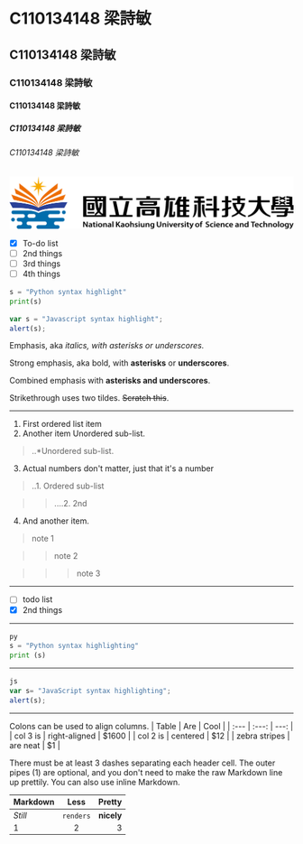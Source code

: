 # C110134148 梁詩敏
## C110134148 梁詩敏
### C110134148 梁詩敏
#### C110134148 梁詩敏
##### C110134148 梁詩敏
###### C110134148 梁詩敏

![NKUST](nkust.png)

- [x] To-do list
- [ ] 2nd things
- [ ] 3rd things
- [ ] 4th things

```python
s = "Python syntax highlight"
print(s)
```

```javascript
var s = "Javascript syntax highlight";
alert(s);
```
Emphasis, aka *italics, with asterisks or underscores.*

Strong emphasis, aka bold, with **asterisks** or **underscores**.

Combined emphasis with **asterisks and underscores**.

Strikethrough uses two tildes. ~~Scratch this~~.
***
1.  First ordered list item
2.  Another item Unordered sub-list.
>..*Unordered sub-list.
3.  Actual numbers don't matter, just that it's a number 
>..1. Ordered sub-list

>>....2. 2nd

4.  And another item.
>note 1

>> note 2

>>>note 3

***

- [ ] todo list
- [x] 2nd things

***

```python code 
py
s = "Python syntax highlighting"
print (s)
```

***

```javascript code
js
var s= "JavaScript syntax highlighting";
alert(s);
```

***

Colons can be used to align columns.
| Table | Are | Cool |
| :--- | :---: | ---: |
| col 3 is | right-aligned | $1600 |
| col 2 is | centered | $12 |
| zebra stripes | are neat | $1 |

There must be at least 3 dashes separating each header cell. The outer pipes (1) are optional, and you don't need to make the raw Markdown line up prettily. You can also use inline Markdown.

| Markdown | Less | Pretty |
| :--- | :---: | ---: |
| *Still* | ```renders``` | **nicely** |
| 1 | 2 | 3 |
